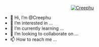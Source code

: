 </p>
<p align="center">
<a href="#"><img title="Creephu" src="https://img.shields.io/badge/Creephu-green?colorA=%23ff0000&colorB=%23017e40&style=for-the-badge"></a>

</div>

- 👋 Hi, I’m @Creephu
- 👀 I’m interested in ...
- 🌱 I’m currently learning ...
- 💞️ I’m looking to collaborate on ...
- 📫 How to reach me ...

<!---
Creephu/Creephu is a ✨ special ✨ repository because its `README.md` (this file) appears on your GitHub profile.
You can click the Preview link to take a look at your changes.
--->
